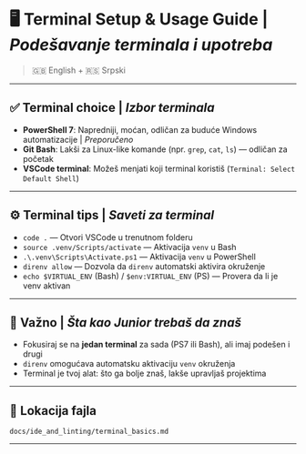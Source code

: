 # 🖥️ Terminal Setup & Usage Guide | _Podešavanje terminala i upotreba_

> 🇬🇧 English + 🇷🇸 Srpski

---

## ✅ Terminal choice | _Izbor terminala_

- **PowerShell 7**: Napredniji, moćan, odličan za buduće Windows automatizacije | _Preporučeno_
- **Git Bash**: Lakši za Linux-like komande (npr. `grep`, `cat`, `ls`) — odličan za početak
- **VSCode terminal**: Možeš menjati koji terminal koristiš (`Terminal: Select Default Shell`)

---

## ⚙️ Terminal tips | _Saveti za terminal_

- `code .` — Otvori VSCode u trenutnom folderu
- `source .venv/Scripts/activate` — Aktivacija `venv` u Bash
- `.\.venv\Scripts\Activate.ps1` — Aktivacija `venv` u PowerShell
- `direnv allow` — Dozvola da `direnv` automatski aktivira okruženje
- `echo $VIRTUAL_ENV` (Bash) / `$env:VIRTUAL_ENV` (PS) — Provera da li je venv aktivan

---

## 🧠 Važno | _Šta kao Junior trebaš da znaš_

- Fokusiraj se na **jedan terminal** za sada (PS7 ili Bash), ali imaj podešen i drugi
- `direnv` omogućava automatsku aktivaciju `venv` okruženja
- Terminal je tvoj alat: što ga bolje znaš, lakše upravljaš projektima

---

## 📁 Lokacija fajla

`docs/ide_and_linting/terminal_basics.md`

---
